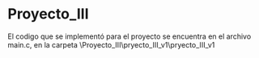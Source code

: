 # Proyecto_III
El codigo que se implementó para el proyecto se encuentra en el archivo main.c, en la carpeta \Proyecto_III\pryecto_III_v1\pryecto_III_v1
